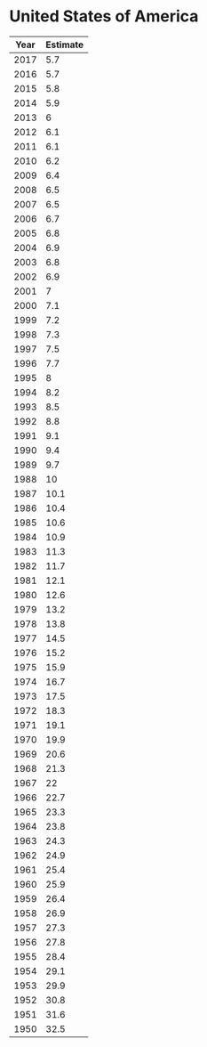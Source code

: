 # United States of America

| Year | Estimate |
| ---- | -------- |
| 2017 | 5.7 |
| 2016 | 5.7 |
| 2015 | 5.8 |
| 2014 | 5.9 |
| 2013 | 6 |
| 2012 | 6.1 |
| 2011 | 6.1 |
| 2010 | 6.2 |
| 2009 | 6.4 |
| 2008 | 6.5 |
| 2007 | 6.5 |
| 2006 | 6.7 |
| 2005 | 6.8 |
| 2004 | 6.9 |
| 2003 | 6.8 |
| 2002 | 6.9 |
| 2001 | 7 |
| 2000 | 7.1 |
| 1999 | 7.2 |
| 1998 | 7.3 |
| 1997 | 7.5 |
| 1996 | 7.7 |
| 1995 | 8 |
| 1994 | 8.2 |
| 1993 | 8.5 |
| 1992 | 8.8 |
| 1991 | 9.1 |
| 1990 | 9.4 |
| 1989 | 9.7 |
| 1988 | 10 |
| 1987 | 10.1 |
| 1986 | 10.4 |
| 1985 | 10.6 |
| 1984 | 10.9 |
| 1983 | 11.3 |
| 1982 | 11.7 |
| 1981 | 12.1 |
| 1980 | 12.6 |
| 1979 | 13.2 |
| 1978 | 13.8 |
| 1977 | 14.5 |
| 1976 | 15.2 |
| 1975 | 15.9 |
| 1974 | 16.7 |
| 1973 | 17.5 |
| 1972 | 18.3 |
| 1971 | 19.1 |
| 1970 | 19.9 |
| 1969 | 20.6 |
| 1968 | 21.3 |
| 1967 | 22 |
| 1966 | 22.7 |
| 1965 | 23.3 |
| 1964 | 23.8 |
| 1963 | 24.3 |
| 1962 | 24.9 |
| 1961 | 25.4 |
| 1960 | 25.9 |
| 1959 | 26.4 |
| 1958 | 26.9 |
| 1957 | 27.3 |
| 1956 | 27.8 |
| 1955 | 28.4 |
| 1954 | 29.1 |
| 1953 | 29.9 |
| 1952 | 30.8 |
| 1951 | 31.6 |
| 1950 | 32.5 |